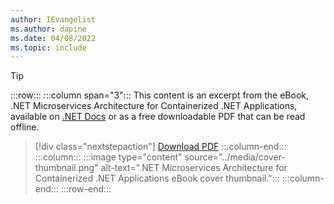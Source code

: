 ```yaml
---
author: IEvangelist
ms.author: dapine
ms.date: 04/08/2022
ms.topic: include
---
```


> [!TIP]
> :::row:::
> :::column span="3":::
> This content is an excerpt from the eBook, .NET Microservices Architecture for Containerized .NET Applications, available on [.NET Docs](/dotnet/architecture/microservices) or as a free downloadable PDF that can be read offline.
>
> > [!div class="nextstepaction"]
> > [Download PDF](https://dotnet.microsoft.com/download/e-book/microservices-architecture/pdf)
> :::column-end:::
> :::column:::
> :::image type="content" source="../media/cover-thumbnail.png" alt-text=".NET Microservices Architecture for Containerized .NET Applications eBook cover thumbnail.":::
> :::column-end:::
> :::row-end:::
